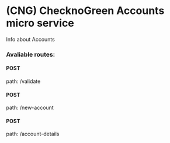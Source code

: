# (CNG) ChecknoGreen Accounts micro service

Info about Accounts

### Avaliable routes:

#### POST
path: /validate

#### POST 
path: /new-account

#### POST
path: /account-details
